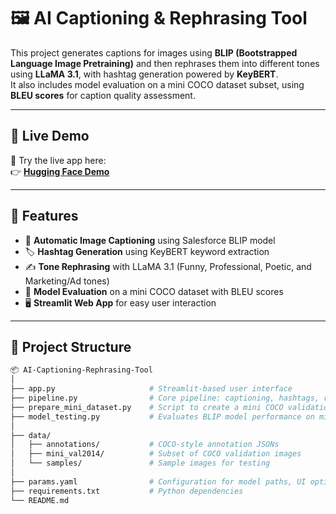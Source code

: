 # 🖼️ AI Captioning & Rephrasing Tool

This project generates captions for images using **BLIP (Bootstrapped Language Image Pretraining)** and then rephrases them into different tones using **LLaMA 3.1**, with hashtag generation powered by **KeyBERT**.  
It also includes model evaluation on a mini COCO dataset subset, using **BLEU scores** for caption quality assessment.

---

## 🚀 Live Demo

🎯 Try the live app here:  
👉 [**Hugging Face Demo**](https://huggingface.co/spaces/KhwaishK/CapTone)

---

## 📸 Features

- 🧠 **Automatic Image Captioning** using Salesforce BLIP model  
- 🏷️ **Hashtag Generation** using KeyBERT keyword extraction  
- ✍️ **Tone Rephrasing** with LLaMA 3.1 (Funny, Professional, Poetic, and Marketing/Ad tones)  
- 🧪 **Model Evaluation** on a mini COCO dataset with BLEU scores  
- 🖥️ **Streamlit Web App** for easy user interaction  

---

## 🧩 Project Structure
```graphql
📦 AI-Captioning-Rephrasing-Tool
│
├── app.py                     # Streamlit-based user interface
├── pipeline.py                # Core pipeline: captioning, hashtags, rephrasing
├── prepare_mini_dataset.py    # Script to create a mini COCO validation dataset
├── model_testing.py           # Evaluates BLIP model performance on mini dataset (BLEU)
│
├── data/
│   ├── annotations/           # COCO-style annotation JSONs
│   ├── mini_val2014/          # Subset of COCO validation images
│   └── samples/               # Sample images for testing
│
├── params.yaml                # Configuration for model paths, UI options, and parameters
├── requirements.txt           # Python dependencies
└── README.md
```

